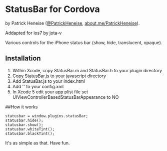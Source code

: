 # StatusBar for Cordova

by Patrick Heneise ([@PatrickHeneise](http://twitter.com/PatrickHeneise), [about.me/PatrickHeneise](http://about.me/PatrickHeneise)).

Addapted for ios7 by jota-v

Various controls for the iPhone status bar (show, hide, translucent, opaque).

## Installation

1. Within Xcode, copy StatusBar.m and StatusBar.h to your plugin directory
2. Copy StatusBar.js to your javascript directory
3. Add StatusBar.js to your index.html
4. Add '<plugin name="StatusBar" value="StatusBar" />' to your config.xml
5. In Xcode 5 edit your app plist file set UIViewControllerBasedStatusBarAppearance to NO

##How it works

    statusbar = window.plugins.statusBar;
    statusbar.hide();
    statusbar.show();
    statusbar.whiteTint();
    statusbar.blackTint();

It's as simple as that. Have fun.
